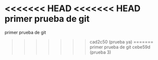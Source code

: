 <<<<<<< HEAD
<<<<<<< HEAD
primer prueba de git
=======
primer prueba de git
>>>>>>> cad2c50 (prueba ya)
=======
primer prueba de git
>>>>>>> cebe59d (prueba 3)
